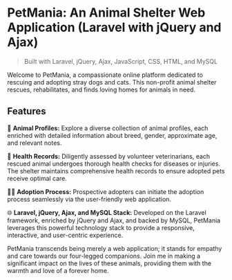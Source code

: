 # PetMania: An Animal Shelter Web Application (Laravel with jQuery and Ajax)

>  Built with  Laravel, jQuery, Ajax, JavaScript, CSS, HTML, and MySQL

Welcome to PetMania, a compassionate online platform dedicated to rescuing and adopting stray dogs and cats. This non-profit animal shelter rescues, rehabilitates, and finds loving homes for animals in need.

## Features

🐾 **Animal Profiles:**
Explore a diverse collection of animal profiles, each enriched with detailed information about breed, gender, approximate age, and relevant notes.

🏥 **Health Records:**
Diligently assessed by volunteer veterinarians, each rescued animal undergoes thorough health checks for diseases or injuries. The shelter maintains comprehensive health records to ensure adopted pets receive optimal care.

🐶🐱 **Adoption Process:**
Prospective adopters can initiate the adoption process seamlessly via the user-friendly web application.

🌐 **Laravel, jQuery, Ajax, and MySQL Stack:**
Developed on the Laravel framework, enriched by jQuery and Ajax, and backed by MySQL, PetMania leverages this powerful technology stack to provide a responsive, interactive, and user-centric experience.


PetMania transcends being merely a web application; it stands for empathy and care towards our four-legged companions. Join me in making a significant impact on the lives of these animals, providing them with the warmth and love of a forever home.
